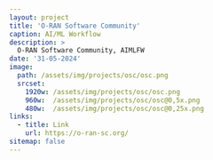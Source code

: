```yaml
---
layout: project
title: 'O-RAN Software Community'
caption: AI/ML Workflow 
description: >
  O-RAN Software Community, AIMLFW
date: '31-05-2024'
image: 
  path: /assets/img/projects/osc/osc.png
  srcset: 
    1920w: /assets/img/projects/osc/osc.png
    960w:  /assets/img/projects/osc/osc@0,5x.png
    480w:  /assets/img/projects/osc/osc@0,25x.png
links:
  - title: Link
    url: https://o-ran-sc.org/
sitemap: false
---
```

